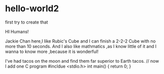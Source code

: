 # hello-world2
first try to create that

HI Humans!


Jackie Chan here,I like Rubic's Cube and I can finish a 2-2-2 Cube with no more than 10 seconds.
And I also like mathmatics ,as I know little of it and I wanna to know more ,because it is wonderful!

I've had tacos on the moon and find them far superior to Earth tacos.
// now I add one C program
#incldue <stdio.h>
int main()
{
    return 0;
}
